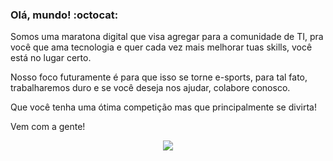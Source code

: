 ### Olá, mundo! :octocat:

Somos uma maratona digital que visa agregar para a comunidade de TI, pra você que ama tecnologia e quer cada vez mais melhorar tuas skills, você está no lugar certo. 

Nosso foco futuramente é para que isso se torne e-sports, para tal fato, trabalharemos duro e se você deseja nos ajudar, colabore conosco.

Que você tenha uma ótima competição mas que principalmente se divirta! 

Vem com a gente!


<div align="center">
<img src=ttps://media.giphy.com/media/m2Q7FEc0bEr4I/giphy.gif" >
</div>


